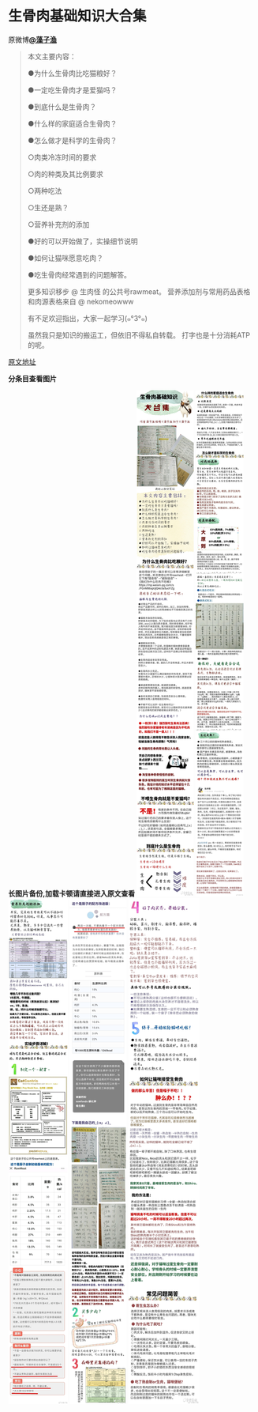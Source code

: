 # 生骨肉基础知识大合集
原微博[**@藻子渔**](https://weibo.com/littlemeying)

> 本文主要内容：
> 
> ●为什么生骨肉比吃猫粮好？
> 
> ●一定吃生骨肉才是爱猫吗？
> 
> ●到底什么是生骨肉？
> 
> ●什么样的家庭适合生骨肉？
> 
> ●怎么做才是科学的生骨肉？
> 
> ○肉类冷冻时间的要求
> 
> ○肉的种类及其比例要求
> 
> ○两种吃法
> 
> ○生还是熟？
> 
> ○营养补充剂的添加
> 
> ●好的可以开始做了，实操细节说明
> 
> ●如何让猫咪愿意吃肉？
> 
> ●吃生骨肉经常遇到的问题解答。
> 
> 更多知识移步 @ 生肉怪  的公共号rawmeat。
> 营养添加剂与常用药品表格和肉源表格来自 @ nekomeowww
> 
> 有不足欢迎指出，大家一起学习(๑°3°๑)
> 
> 虽然我只是知识的搬运工，但依旧不得私自转载。
> 打字也是十分消耗ATP的呢。

[原文地址](https://weibo.com/2774494090/H1KEIjH7c?filter=hot&root_comment_id=0&type=comment#_rnd1589166929940)

**分条目查看图片**

**长图片备份,加载卡顿请直接进入原文查看**
![生骨肉基础知识大合集](图片存档/生骨肉基础知识大合集.jpg)
![什么样的家庭适合生骨肉](图片存档/什么样的家庭适合生骨肉.jpg)
![营养补充剂的添加](图片存档/营养补充剂的添加.jpg)
![这个是厨子的配方改进版](图片存档/这个是厨子的配方改进版.jpg)
![好了肉买齐，开始分装](图片存档/好了肉买齐，开始分装.jpg)